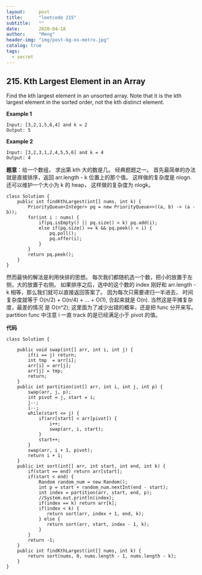 ```yaml
---
layout:     post
title:      "leetcode 215"
subtitle:   ""
date:       2020-04-18
author:     "Meng"
header-img: "img/post-bg-os-metro.jpg"
catalog: true
tags:
  - secret
---
```


## 215. Kth Largest Element in an Array

Find the kth largest element in an unsorted array. Note that it is the kth largest element in the sorted order, not the kth distinct element.

**Example 1**
```
Input: [3,2,1,5,6,4] and k = 2
Output: 5
```

**Example 2**
```
Input: [3,2,3,1,2,4,5,5,6] and k = 4
Output: 4
```
**题意**：给一个数组， 求出第 kth 大的数是几。 经典题题之一。 首先最简单的办法就是直接排序，返回 arr.length - k 位置上的那个值。 这样做的复杂度是 nlogn. 还可以维护一个大小为 k 的 heap， 这样做的复杂度为 nlogk。  

```
class Solution {
    public int findKthLargest(int[] nums, int k) {
        PriorityQueue<Integer> pq = new PriorityQueue<>((a, b) -> (a - b));
        for(int i : nums) {
            if(pq.isEmpty() || pq.size() < k) pq.add(i);
            else if(pq.size() >= k && pq.peek() < i) {
                pq.poll();
                pq.offer(i);
            }
        }
        return pq.peek();
    }
}
```

然而最快的解法是利用快排的思想。 每次我们都随机选一个数，把小的放置于左侧，大的放置于右侧。 如果排序之后，选中的这个数的 index 刚好和 arr.length - k 相等，那么我们就可以直接返回答案了。 因为每次只需要递归一半进去， 时间复杂度就等于 O(n/2) + O(n/4) + ... + O(1), 合起来就是 O(n). 当然这是平摊复杂度，最差的情况 是 O(n^2); 这里面为了减少出错的概率，还是把 func 分开来写。 partition func 中注意 i 一直 track 的是已经满足小于 pivot 的值。

**代码**
```
class Solution {

    public void swap(int[] arr, int i, int j) {
        if(i == j) return;
        int tmp  = arr[i];
        arr[i] = arr[j];
        arr[j] = tmp;
        return;
    }
    public int partition(int[] arr, int i, int j, int p) {
        swap(arr, j, p);
        int pivot = j, start = i;
        j--;
        i--;
        while(start <= j) {
            if(arr[start] < arr[pivot]) {
                i++;
                swap(arr, i, start);
            }
            start++;
        }
        swap(arr, i + 1, pivot);
        return i + 1;
    }
    public int sort(int[] arr, int start, int end, int k) {
        if(start == end) return arr[start];
        if(start < end) {
            Random random_num = new Random();
            int p = start + random_num.nextInt(end - start);
            int index = partition(arr, start, end, p);
            //System.out.println(index);
            if(index == k) return arr[k];
            if(index < k) {
               return sort(arr, index + 1, end, k);
            } else {
               return sort(arr, start, index - 1, k);
            }
        }
        return -1;
    }
    public int findKthLargest(int[] nums, int k) {
        return sort(nums, 0, nums.length - 1, nums.length - k);
    }
}
```
